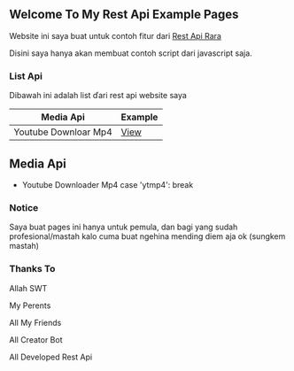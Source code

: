 ## Welcome To My Rest Api Example Pages

Website ini saya buat untuk contoh fitur dari [Rest Api Rara](https://ramra.herokuapp.com)

Disini saya hanya akan membuat contoh script dari javascript saja.

### List Api

Dibawah ini adalah list ďari rest api website saya

Media Api | Example
------------ | -----------
Youtube Downloar Mp4 | [View](https://github.com/api-ramra/api-ramra.github.io/blob/main/MEDIA_API.md)

## Media Api

* Youtube Downloader Mp4
    case 'ytmp4':
    break

### Notice

Saya buat pages ini hanya untuk pemula, dan bagi yang sudah profesional/mastah kalo cuma buat ngehina mending diem aja ok (sungkem mastah)

### Thanks To

Allah SWT

My Perents

All My Friends

All Creator Bot

All Developed Rest Api
